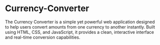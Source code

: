 # Currency-Converter
The Currency Converter is a simple yet powerful web application designed to help users convert amounts from one currency to another instantly. Built using HTML, CSS, and JavaScript, it provides a clean, interactive interface and real-time conversion capabilities.
